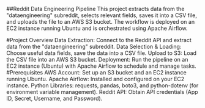##Reddit Data Engineering Pipeline
This project extracts data from the "dataengineering" subreddit, selects relevant fields, saves it into a CSV file, and uploads the file to an AWS S3 bucket. The workflow is deployed on an EC2 instance running Ubuntu and is orchestrated using Apache Airflow.

#Project Overview
Data Extraction: Connect to the Reddit API and extract data from the "dataengineering" subreddit.
Data Selection & Loading: Choose useful data fields, save the data into a CSV file.
Upload to S3: Load the CSV file into an AWS S3 bucket.
Deployment: Run the pipeline on an EC2 instance (Ubuntu) with Apache Airflow to schedule and manage tasks.
#Prerequisites
AWS Account: Set up an S3 bucket and an EC2 instance running Ubuntu.
Apache Airflow: Installed and configured on your EC2 instance.
Python Libraries: requests, pandas, boto3, and python-dotenv (for environment variable management).
Reddit API: Obtain API credentials (App ID, Secret, Username, and Password).

